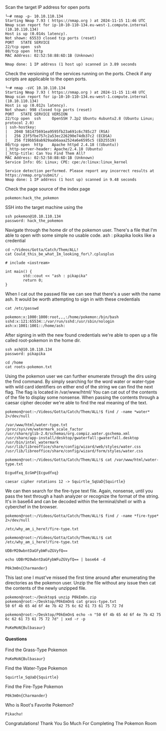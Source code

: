 Scan the target IP address for open ports
```
└─# nmap -p- 10.10.110.134 
Starting Nmap 7.93 ( https://nmap.org ) at 2024-11-15 11:46 UTC
Nmap scan report for ip-10-10-110-134.eu-west-1.compute.internal (10.10.110.134)
Host is up (0.014s latency).
Not shown: 65533 closed tcp ports (reset)
PORT   STATE SERVICE
22/tcp open  ssh
80/tcp open  http
MAC Address: 02:52:58:88:6D:1B (Unknown)

Nmap done: 1 IP address (1 host up) scanned in 3.89 seconds

```

Check the versioning of the services running on the ports. 
Check if any scripts are applicable to the open ports. 
```
└─# nmap -sVC 10.10.110.134
Starting Nmap 7.93 ( https://nmap.org ) at 2024-11-15 11:48 UTC
Nmap scan report for ip-10-10-110-134.eu-west-1.compute.internal (10.10.110.134)
Host is up (0.012s latency).
Not shown: 998 closed tcp ports (reset)
PORT   STATE SERVICE VERSION
22/tcp open  ssh     OpenSSH 7.2p2 Ubuntu 4ubuntu2.8 (Ubuntu Linux; protocol 2.0)
| ssh-hostkey: 
|   2048 581475691ea9595fb23a691c6c785c27 (RSA)
|   256 23f5fbe757c2a53ec226290e74db37c2 (ECDSA)
|_  256 f19bb58ab929aab6aaa2524a6e6595c5 (ED25519)
80/tcp open  http    Apache httpd 2.4.18 ((Ubuntu))
|_http-server-header: Apache/2.4.18 (Ubuntu)
|_http-title: Can You Find Them All?
MAC Address: 02:52:58:88:6D:1B (Unknown)
Service Info: OS: Linux; CPE: cpe:/o:linux:linux_kernel

Service detection performed. Please report any incorrect results at https://nmap.org/submit/ .
Nmap done: 1 IP address (1 host up) scanned in 9.48 seconds

```

Check the page source of the index page
```
pokemon:hack_the_pokemon
```

SSH into the target machine using the
```
ssh pokemon@10.10.110.134
password: hack_the_pokemon
```

Navigate through the home dir of the pokemon user.
There's a file that I'm able to open with some simple no usable code. 
ash : pikapika looks like a credential
```
cd ~/Videos/Gotta/Catch/Them/ALL!
cat Could_this_be_what_Im_looking_for\?.cplusplus 

# include <iostream>

int main() {
        std::cout << "ash : pikapika"
        return 0;
}
```

When I cat out the passwd file we can see that there's a user with the name ash. 
It would be worth attempting to sign in with these credentials
```
cat /etc/passwd 

pokemon:x:1000:1000:root,,,:/home/pokemon:/bin/bash
sshd:x:121:65534::/var/run/sshd:/usr/sbin/nologin
ash:x:1001:1001::/home/ash:
```

After signing in with the new found credentials we're able to open up a file called root-pokemon in the home dir. 
```
ssh ash@10.10.110.134
password: pikapika

cd /home
cat roots-pokemon.txt
```

Using the pokemon user we can further enumerate through the dirs using the find command. 
By simply searching for the word water or water-type with wild card identifiers on either end of the string we can find the next flag. 
The flag is located in /var/www/html/ 
You can cat out of the contents of the file to display some nonsense. 
When passing the contents through a caesar cipher decoder we're able to find the real meaning of the text. 
```
pokemon@root:~/Videos/Gotta/Catch/Them/ALL!$ find / -name *water* 2>/dev/null 

/var/www/html/water-type.txt
/proc/sys/vm/watermark_scale_factor
/usr/share/glib-2.0/schemas/org.compiz.water.gschema.xml
/usr/share/app-install/desktop/gwaterfall:gwaterfall.desktop
/usr/bin/intel_watermark
/usr/lib/libreoffice/share/config/wizard/web/styles/water.css
/usr/lib/libreoffice/share/config/wizard/form/styles/water.css

pokemon@root:~/Videos/Gotta/Catch/Them/ALL!$ cat /var/www/html/water-type.txt

Ecgudfxq_EcGmP{Ecgudfxq}

caesar cipher rotations 12 -> Squirtle_SqUaD{Squirtle}
```

We can then search for the fire-type text file. 
Again, nonsense, until you pass the text through a hash analyzer or recognize the format of the string. 
It's in base64 and can be decoded within the terminal/shell or with a cyberchef in the browser.
```
pokemon@root:~/Videos/Gotta/Catch/Them/ALL!$ find / -name *fire-type* 2>/dev/null 

/etc/why_am_i_here?/fire-type.txt

pokemon@root:~/Videos/Gotta/Catch/Them/ALL!$ cat /etc/why_am_i_here?/fire-type.txt

UDBrM20wbntDaGFybWFuZGVyfQ==
```

```
echo UDBrM20wbntDaGFybWFuZGVyfQ== | base64 -d 

P0k3m0n{Charmander}
```

This last one I must've missed the first time around after enumerating the directories as the pokemon user. 
Unzip the file without any issue then cat the contents of the newly unzipped file. 
```
pokemon@root:~/Desktop$ unzip P0kEmOn.zip 
pokemon@root:~/Desktop/P0kEmOn$ cat grass-type.txt 
50 6f 4b 65 4d 6f 4e 7b 42 75 6c 62 61 73 61 75 72 7d

pokemon@root:~/Desktop/P0kEmOn$ echo -n "50 6f 4b 65 4d 6f 4e 7b 42 75 6c 62 61 73 61 75 72 7d" | xxd -r -p 

PoKeMoN{Bulbasaur}
```

#### Questions


Find the Grass-Type Pokemon
```
PoKeMoN{Bulbasaur}
```

Find the Water-Type Pokemon  
```
Squirtle_SqUaD{Squirtle}
```

Find the Fire-Type Pokemon  
```
P0k3m0n{Charmander}
```

Who is Root's Favorite Pokemon?  
```
Pikachu!
```

Congratulations! Thank You So Much For Completing The Pokemon Room